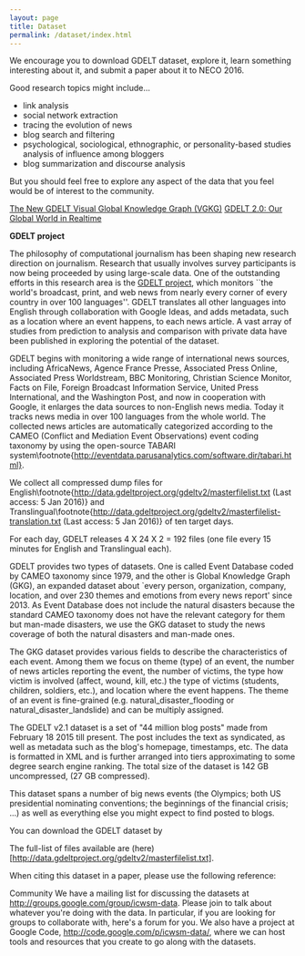 ```yaml
---
layout: page
title: Dataset
permalink: /dataset/index.html
---
```


We encourage you to download GDELT dataset, explore it, learn something interesting about it, and submit a paper about it to NECO 2016.

Good research topics might include...

- link analysis
- social network extraction
- tracing the evolution of news
- blog search and filtering
- psychological, sociological, ethnographic, or personality-based studies
analysis of influence among bloggers
- blog summarization and discourse analysis

But you should feel free to explore any aspect of the data that you feel would be of interest to the community. 

[The New GDELT Visual Global Knowledge Graph (VGKG)](http://blog.gdeltproject.org/announcing-the-new-gdelt-visual-global-knowledge-graph-vgkg/)
[GDELT 2.0: Our Global World in Realtime](http://blog.gdeltproject.org/gdelt-2-0-our-global-world-in-realtime/)

**GDELT project**

The philosophy of computational journalism has been shaping new research direction on journalism.  Research that usually involves survey participants is now being proceeded by using large-scale data. One of the outstanding efforts in this research area is the [GDELT project](http://www.gdeltproject.org), which monitors ``the world's broadcast, print, and web news from nearly every corner of every country in over 100 languages''. GDELT translates all other languages into English through collaboration with Google Ideas, and adds metadata, such as a location where an event happens, to each news article. A vast array of studies from prediction to analysis and comparison with private data have been published in exploring the potential of the dataset.

GDELT begins with monitoring a wide range of international news sources, including AfricaNews, Agence France Presse, Associated Press Online, Associated Press Worldstream, BBC Monitoring, Christian Science Monitor, Facts on File, Foreign Broadcast Information Service, United Press International, and the Washington Post, and now in cooperation with Google, it enlarges the data sources to non-English news media.  Today it tracks news media in over 100 languages from the whole world.
The collected news articles are automatically categorized according to the CAMEO (Conflict and Mediation Event Observations) event coding taxonomy by using the open-source TABARI system\footnote{http://eventdata.parusanalytics.com/software.dir/tabari.html}.  


We collect all compressed dump files for English\footnote{http://data.gdeltproject.org/gdeltv2/masterfilelist.txt (Last access: 5 Jan 2016)} and Translingual\footnote{http://data.gdeltproject.org/gdeltv2/masterfilelist-translation.txt (Last access: 5 Jan 2016)} of ten target days. 

For each day, GDELT releases 4 X 24 X 2 = 192 files (one file every 15 minutes for English and Translingual each). 

 

GDELT provides two types of datasets.  One is called Event Database coded by CAMEO taxonomy since 1979, and the other is Global Knowledge Graph (GKG), an expanded dataset about `every person, organization, company, location, and over 230 themes and emotions from every news report' since 2013.  As Event Database does not include the natural disasters because the standard CAMEO taxonomy does not have the relevant category for them but man-made disasters, we use the GKG dataset to study the news coverage of both the natural disasters and man-made ones. 

The GKG dataset provides various fields to describe the characteristics of each event.  Among them we focus on theme (type) of an event, the number of news articles reporting the event, the number of victims, the type how victim is involved (affect, wound, kill, etc.) the type of victims (students, children, soldiers, etc.), and location where the event happens.  The theme of an event is fine-grained (e.g. natural\_disaster\_flooding or natural\_disaster\_landslide) and can be multiply assigned.  



The GDELT v2.1 dataset is a set of "44 million blog posts" made from February 18 2015 till present. The post includes the text as syndicated, as well as metadata such as the blog's homepage, timestamps, etc. The data is formatted in XML and is further arranged into tiers approximating to some degree search engine ranking. The total size of the dataset is 142 GB uncompressed, (27 GB compressed). 

This dataset spans a number of big news events (the Olympics; both US presidential nominating conventions; the beginnings of the financial crisis; ...) as well as everything else you might expect to find posted to blogs. 


You can download the GDELT dataset by 

The full-list of files available are (here)[http://data.gdeltproject.org/gdeltv2/masterfilelist.txt]. 


When citing this dataset in a paper, please use the following reference: 




Community
We have a mailing list for discussing the datasets at http://groups.google.com/group/icwsm-data. Please join to talk about whatever you're doing with the data. In particular, if you are looking for groups to collaborate with, here's a forum for you. We also have a project at Google Code, http://code.google.com/p/icwsm-data/, where we can host tools and resources that you create to go along with the datasets. 
